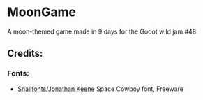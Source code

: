 # MoonGame
A moon-themed game made in 9 days for the Godot wild jam #48

## Credits:
### Fonts: 
* [Snailfonts/Jonathan Keene](https://www.fontspace.com/snailfonts) Space Cowboy font, Freeware
